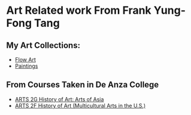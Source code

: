 # Art Related work From Frank Yung-Fong Tang

## My Art Collections:
* [Flow Art](https://photos.google.com/share/AF1QipM7I3VPSA7HOh74caPEyLx5tryOoPBNifPdM7N6kjv4HZkQcdMqJxGdTajE-nIbOw?key=UzhpdWc0dndDOTlYb2U0LVZ5OTZLZFNfa3U4UEN3)
* [Paintings](https://photos.google.com/share/AF1QipNASVWrZrCqF6noxwyhVYz6pGCW2lXAIDEhbBiTAQ659TUvWfe2Ct-uWqIbH8Flng?key=LTl2U2U4NUprT1R6YWZvS1U0QmJsSHF5OU9uLXNR)
## From Courses Taken in De Anza College
* [ARTS 2G History of Art: Arts of Asia](https://github.com/FrankYFTang/FrankYungFongTangArt/blob/main/ARTS2G/README.md)
* [ARTS 2F History of Art (Multicultural Arts in the U.S.)](https://github.com/FrankYFTang/FrankYungFongTangArt/tree/main/ARTS2F)
